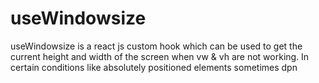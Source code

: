 # useWindowsize
useWindowsize is a react js custom hook which can be used to get the current height and width of the screen when vw &amp; vh are not working. In certain conditions like absolutely positioned elements sometimes dpn

